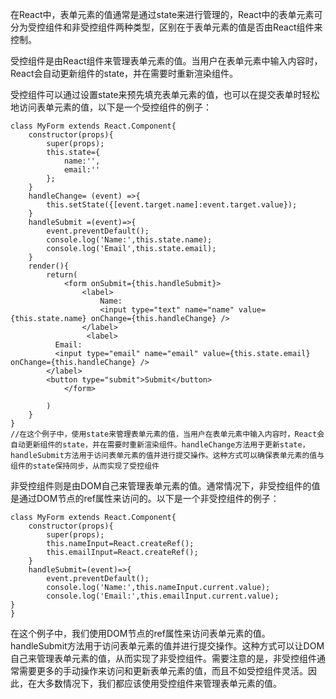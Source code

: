 在React中，表单元素的值通常是通过state来进行管理的，React中的表单元素可分为受控组件和非受控组件两种类型，区别在于表单元素的值是否由React组件来控制。

受控组件是由React组件来管理表单元素的值。当用户在表单元素中输入内容时，React会自动更新组件的state，并在需要时重新渲染组件。

受控组件可以通过设置state来预先填充表单元素的值，也可以在提交表单时轻松地访问表单元素的值，以下是一个受控组件的例子：

```react
class MyForm extends React.Component{
    constructor(props){
        super(props);
        this.state={
            name:'',
            email:''
        };
    }
    handleChange= (event) =>{
        this.setState({[event.target.name]:event.target.value});
    }
    handleSubmit =(event)=>{
        event.preventDefault();
        console.log('Name:',this.state.name);
        console.log('Email',this.state.email);
    }
    render(){
        return(
            <form onSubmit={this.handleSubmit}>
                <label>
                    Name:
                    <input type="text" name="name" value={this.state.name} onChange={this.handleChange} />
                </label>
                 <label>
          Email:
          <input type="email" name="email" value={this.state.email} onChange={this.handleChange} />
        </label>
        <button type="submit">Submit</button>
            </form>
        
        )
    }
}
//在这个例子中，使用state来管理表单元素的值，当用户在表单元素中输入内容时，React会自动更新组件的state，并在需要时重新渲染组件。handleChange方法用于更新state，handleSubmit方法用于访问表单元素的值并进行提交操作。这种方式可以确保表单元素的值与组件的state保持同步，从而实现了受控组件
```



非受控组件则是由DOM自己来管理表单元素的值。通常情况下，非受控组件的值是通过DOM节点的ref属性来访问的。以下是一个非受控组件的例子：

```react
class MyForm extends React.Component{
    constructor(props){
        super(props);
        this.nameInput=React.createRef();
        this.emailInput=React.createRef();
    }
    handleSubmit=(event)=>{
        event.preventDefault();
        console.log('Name:',this.nameInput.current.value);
        console.log('Email:',this.emailInput.current.value);
}
}
```
在这个例子中，我们使用DOM节点的ref属性来访问表单元素的值。handleSubmit方法用于访问表单元素的值并进行提交操作。这种方式可以让DOM自己来管理表单元素的值，从而实现了非受控组件。需要注意的是，非受控组件通常需要更多的手动操作来访问和更新表单元素的值，而且不如受控组件灵活。因此，在大多数情况下，我们都应该使用受控组件来管理表单元素的值。



















